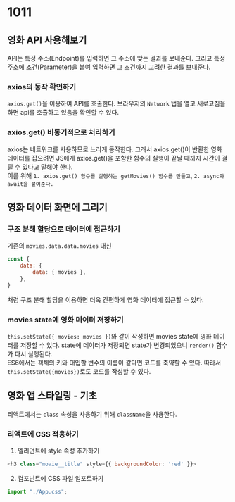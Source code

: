 # 1011

## 영화 API 사용해보기

API는 특정 주소(Endpoint)를 입력하면 그 주소에 맞는 결과를 보내준다. 그리고 특정 주소에 조건(Parameter)을 붙여 입력하면 그 조건까지 고려한 결과를 보내준다.

### axios의 동작 확인하기

`axios.get()`을 이용하여 API를 호출한다. 브라우저의 `Network` 탭을 열고 새로고침을 하면 api를 호출하고 있음을 확인할 수 있다.

### axios.get() 비동기적으로 처리하기

axios는 네트워크를 사용하므로 느리게 동작한다. 그래서 axios.get()이 반환한 영화 데이터를 잡으려면 JS에게 axios.get()을 포함한 함수의 실행이 끝날 때까지 시간이 걸릴 수 있다고 말해야 한다.  
이를 위해 `1. axios.get() 함수를 실행하는 getMovies() 함수를 만들고`, `2. async와 await을 붙여준다.`

## 영화 데이터 화면에 그리기

### 구조 분해 할당으로 데이터에 접근하기

기존의 `movies.data.data.movies` 대신

```js
const {
    data: {
        data: { movies },
    },
}
```

처럼 구조 분해 할당을 이용하면 더욱 간편하게 영화 데이터에 접근할 수 있다.

### movies state에 영화 데이터 저장하기

`this.setState({ movies: movies })`와 같이 작성하면 movies state에 영화 데이터를 저장할 수 있다. state에 데이터가 저장되면 state가 변경되었으니 `render()` 함수가 다시 실행된다.  
ES6에서는 객체의 키와 대입할 변수의 이름이 같다면 코드를 축약할 수 있다. 따라서 `this.setState({movies})`로도 코드를 작성할 수 있다.

## 영화 앱 스타일링 - 기초

리액트에서는 `class` 속성을 사용하기 위해 `className`을 사용한다.

### 리액트에 CSS 적용하기

1. 엘리먼트에 style 속성 추가하기

```js
<h3 class="movie__title" style={{ backgroundColor: 'red' }}>
```

2. 컴포넌트에 CSS 파일 임포트하기

```js
import "./App.css";
```
